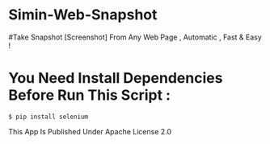 # Simin-Web-Snapshot
#Take Snapshot [Screenshot] From Any Web Page , Automatic , Fast &amp; Easy ! 

# You Need Install Dependencies Before Run This Script : 

```console
$ pip install selenium
```

This App Is Published Under Apache License 2.0
